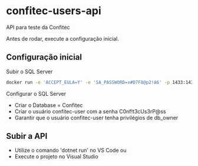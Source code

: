  # confitec-users-api
 API para teste da Confitec

 Antes de rodar, execute a configuração inicial.

 ## Configuração inicial

  Subir o SQL Server
 ```bash
 docker run -e 'ACCEPT_EULA=Y' -e 'SA_PASSWORD=x#D7F8@p2!A6' -p 1433:1433 --name sql_server_container -d mcr.microsoft.com/mssql/server:2019-latest
 ```

  Configurar o SQL Server
 - Criar o Database = Confitec
 - Criar o usuário confitec-user com a senha C0nf!t3cUs3rP@ss
 - Garantir que o usuário confitec-user tenha privilégios de db_owner

 ## Subir a API
 - Utilize o comando 'dotnet run' no VS Code ou
 - Execute o projeto no Visual Studio
